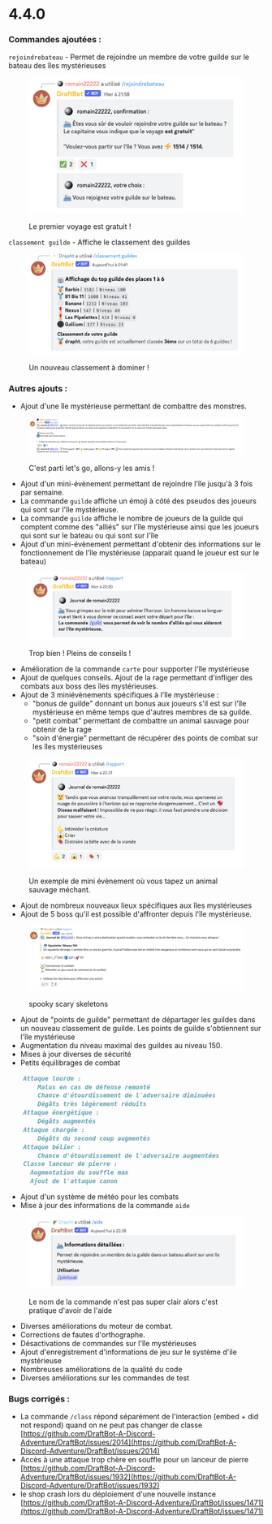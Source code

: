 # 4.4.0

### Commandes ajoutées :

`rejoindrebateau` - Permet de rejoindre un membre de votre guilde sur le bateau des îles mystérieuses&#x20;

<figure><img src="../.gitbook/assets/image (3).png" alt=""><figcaption><p>Le premier voyage est gratuit !</p></figcaption></figure>

`classement guilde` - Affiche le classement des guildes

<figure><img src="../.gitbook/assets/image (4).png" alt=""><figcaption><p>Un nouveau classement à dominer !</p></figcaption></figure>

### Autres ajouts :

* Ajout d'une île mystérieuse permettant de combattre des monstres.&#x20;

<figure><img src="../.gitbook/assets/image (2).png" alt=""><figcaption><p>C'est parti let's go, allons-y les amis !</p></figcaption></figure>

* Ajout d'un mini-évènement permettant de rejoindre l'île jusqu'à 3 fois par semaine.&#x20;
* La commande `guilde` affiche un émoji à côté des pseudos des joueurs qui sont sur l'île mystérieuse.&#x20;
* La commande `guilde` affiche le nombre de joueurs de la guilde qui comptent comme des "alliés" sur l'île mystérieuse ainsi que les joueurs qui sont sur le bateau ou qui sont sur l'île&#x20;
* Ajout d'un mini-évènement permettant d'obtenir des informations sur le fonctionnement de l'île mystérieuse (apparait quand le joueur est sur le bateau)&#x20;

<figure><img src="../.gitbook/assets/image (5).png" alt=""><figcaption><p>Trop bien ! Pleins de conseils !</p></figcaption></figure>

* Amélioration de la commande `carte` pour supporter l'île mystérieuse&#x20;
* Ajout de quelques conseils. Ajout de la rage permettant d'infliger des combats aux boss des îles mystérieuses.&#x20;
* Ajout de 3 miniévènements spécifiques à l'île mystérieuse :
  * "bonus de guilde" donnant un bonus aux joueurs s'il est sur l'île mystérieuse en même temps que d'autres membres de sa guilde.
  * "petit combat" permettant de combattre un animal sauvage pour obtenir de la rage
  * "soin d'énergie" permettant de récupérer des points de combat sur les îles mystérieuses&#x20;

<figure><img src="../.gitbook/assets/image (1).png" alt=""><figcaption><p>Un exemple de mini évènement où vous tapez un animal sauvage méchant.</p></figcaption></figure>

* Ajout de nombreux nouveaux lieux spécifiques aux îles mystérieuses&#x20;
* Ajout de 5 boss qu'il est possible d'affronter depuis l'île mystérieuse.&#x20;

<figure><img src="../.gitbook/assets/image.png" alt=""><figcaption><p>spooky scary skeletons</p></figcaption></figure>

* Ajout de "points de guilde" permettant de départager les guildes dans un nouveau classement de guilde. Les points de guilde s'obtiennent sur l'île mystérieuse&#x20;
* Augmentation du niveau maximal des guildes au niveau 150.&#x20;
* Mises à jour diverses de sécurité&#x20;
* Petits équilibrages de combat

```md
    Attaque lourde :
        Malus en cas de défense remonté
        Chance d'étourdissement de l'adversaire diminuées
        Dégâts très légèrement réduits
    Attaque énergétique :
        Dégâts augmentés
    Attaque chargée :
        Dégâts du second coup augmentés
    Attaque bélier :
        Chance d'étourdissement de l'adversaire augmentées
    Classe lanceur de pierre :
      Augmentation du souffle max
      Ajout de l'attaque canon
```

* Ajout d'un système de météo pour les combats&#x20;
* Mise à jour des informations de la commande `aide`&#x20;

<figure><img src="../.gitbook/assets/image (6).png" alt=""><figcaption><p>Le nom de la commande n'est pas super clair alors c'est pratique d'avoir de l'aide</p></figcaption></figure>

* Diverses améliorations du moteur de combat.&#x20;
* Corrections de fautes d'orthographe.&#x20;
* Désactivations de commandes sur l'île mystérieuses&#x20;
* Ajout d'enregistrement d'informations de jeu sur le système d'ile mystérieuse&#x20;
* Nombreuses améliorations de la qualité du code&#x20;
* Diverses améliorations sur les commandes de test

### Bugs corrigés :

* La commande `/class` répond séparément de l'interaction (embed + did not respond) quand on ne peut pas changer de classe [https://github.com/DraftBot-A-Discord-Adventure/DraftBot/issues/2014](https://github.com/DraftBot-A-Discord-Adventure/DraftBot/issues/2014)
* Accès à une attaque trop chère en souffle pour un lanceur de pierre [https://github.com/DraftBot-A-Discord-Adventure/DraftBot/issues/1932](https://github.com/DraftBot-A-Discord-Adventure/DraftBot/issues/1932)
* le shop crash lors du déploiement d'une nouvelle instance [https://github.com/DraftBot-A-Discord-Adventure/DraftBot/issues/1471](https://github.com/DraftBot-A-Discord-Adventure/DraftBot/issues/1471)

